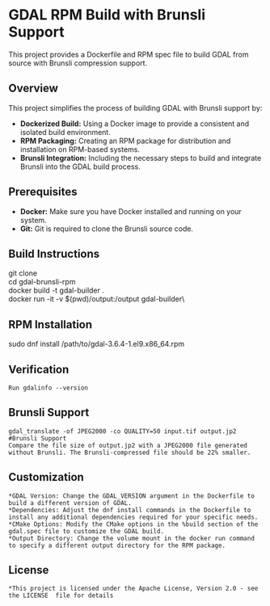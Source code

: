 # GDAL RPM Build with Brunsli Support

This project provides a Dockerfile and RPM spec file to build GDAL from source with Brunsli compression support.

## Overview

This project simplifies the process of building GDAL with Brunsli support by:

* **Dockerized Build:** Using a Docker image to provide a consistent and isolated build environment.
* **RPM Packaging:**  Creating an RPM package for distribution and installation on RPM-based systems.
* **Brunsli Integration:**  Including the necessary steps to build and integrate Brunsli into the GDAL build process.

## Prerequisites

* **Docker:** Make sure you have Docker installed and running on your system.
* **Git:**  Git is required to clone the Brunsli source code.

## Build Instructions

git clone\
cd gdal-brunsli-rpm\
docker build -t gdal-builder .\
docker run -it -v $(pwd)/output:/output gdal-builder\
   
 ## RPM Installation
   sudo dnf install /path/to/gdal-3.6.4-1.el9.x86_64.rpm
   
## Verification
    Run gdalinfo --version
## Brunsli Support
    gdal_translate -of JPEG2000 -co QUALITY=50 input.tif output.jp2 #Brunsli Support
    Compare the file size of output.jp2 with a JPEG2000 file generated without Brunsli. The Brunsli-compressed file should be 22% smaller.

## Customization
    *GDAL Version: Change the GDAL_VERSION argument in the Dockerfile to build a different version of GDAL.
    *Dependencies: Adjust the dnf install commands in the Dockerfile to install any additional dependencies required for your specific needs.
    *CMake Options: Modify the CMake options in the %build section of the gdal.spec file to customize the GDAL build.
    *Output Directory: Change the volume mount in the docker run command to specify a different output directory for the RPM package.

## License
    *This project is licensed under the Apache License, Version 2.0 - see the LICENSE  file for details
